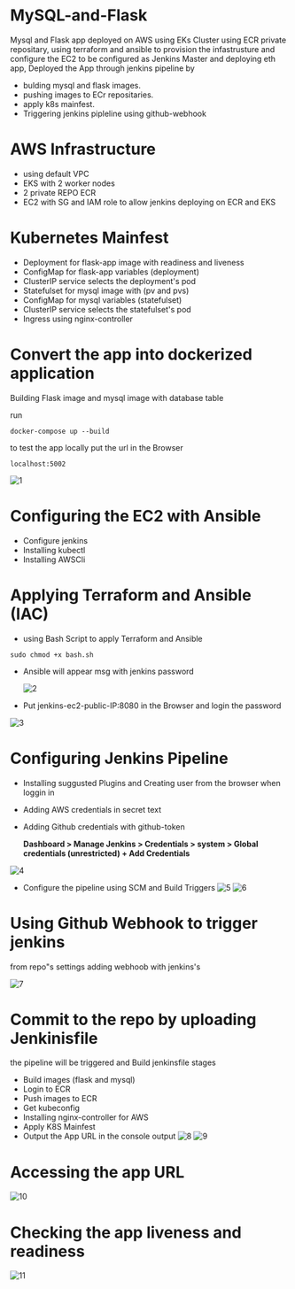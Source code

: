 # MySQL-and-Flask

Mysql and Flask app deployed on AWS using  EKs Cluster using ECR private repositary, using terraform and ansible to provision the infastrusture and configure the EC2 to be configured as Jenkins Master and deploying eth app, 
Deployed the App through jenkins pipeline by
- bulding mysql and flask images.
- pushing images to ECr repositaries. 
- apply k8s mainfest.
- Triggering jenkins pipleline using github-webhook

# AWS Infrastructure 

- using default VPC 
- EKS with 2 worker nodes
- 2 private REPO ECR
- EC2 with SG and IAM role to allow jenkins deploying on ECR and EKS

# Kubernetes Mainfest

- Deployment for flask-app image with readiness and liveness
- ConfigMap for flask-app variables (deployment)
- ClusterIP service selects the deployment's pod
- Statefulset for mysql image with (pv and pvs)
- ConfigMap for mysql variables (statefulset)
- ClusterIP service selects the statefulset's pod
- Ingress using nginx-controller

# Convert the app into dockerized application


Building Flask image and mysql image with database table

run 
```
docker-compose up --build
```
to test the app locally put the url in the Browser
```
localhost:5002
```
![1](https://github.com/omar201999/final_project_sprints/assets/46471716/aedaf471-cca8-4144-8fbb-866e581b38ba)

# Configuring the EC2 with Ansible

- Configure jenkins
- Installing kubectl
- Installing AWSCli

# Applying Terraform and Ansible (IAC)

- using Bash Script to apply Terraform and Ansible 

```
sudo chmod +x bash.sh
```

- Ansible will appear msg with jenkins password

  ![2](https://github.com/omar201999/final_project_sprints/assets/46471716/ab316a49-88ea-4b81-a098-dbed1aa20831)


- Put jenkins-ec2-public-IP:8080 in the Browser and login the password


![3](https://github.com/omar201999/final_project_sprints/assets/46471716/35b3af3e-19ca-4ab4-a97a-fd45d180629f)

# Configuring Jenkins Pipeline

- Installing suggusted Plugins and Creating user from the browser when loggin in

- Adding AWS credentials in secret text 

- Adding Github credentials with github-token

  **Dashboard > Manage Jenkins > Credentials > system > Global credentials (unrestricted) + Add Credentials**
  
![4](https://github.com/omar201999/final_project_sprints/assets/46471716/3ca7a482-31e1-49e2-848e-2b0ca555be25)

  - Configure the pipeline using SCM and Build Triggers 
![5](https://github.com/omar201999/final_project_sprints/assets/46471716/cb592319-c038-46de-aed2-e79dea42ceb8)
![6](https://github.com/omar201999/final_project_sprints/assets/46471716/85b04b20-22e3-4071-963e-e087bc4fb3b2)

# Using Github Webhook to trigger jenkins

from repo"s settings adding webhoob with jenkins's

![7](https://github.com/omar201999/final_project_sprints/assets/46471716/39d6fc7c-c317-4ce6-be56-bd4e52cd52e4)

# Commit to the repo by uploading Jenkinisfile

the pipeline will be triggered and Build
jenkinsfile stages
- Build images (flask and mysql)
- Login to ECR
- Push images to ECR
- Get kubeconfig
- Installing nginx-controller for AWS
- Apply K8S Mainfest
- Output the App URL in the console output
![8](https://github.com/omar201999/final_project_sprints/assets/46471716/50440030-adb0-4e14-8630-c43a117a168f)
![9](https://github.com/omar201999/final_project_sprints/assets/46471716/567225e9-b3f2-447c-82c9-305bd3c38151)


# Accessing the app URL
![10](https://github.com/omar201999/final_project_sprints/assets/46471716/4b56f9a1-81e8-4e5c-9b0a-e50c5f7a0783)





# Checking the app liveness and readiness
![11](https://github.com/omar201999/final_project_sprints/assets/46471716/06df8f19-9923-40ed-893e-6018d0f68fce)




